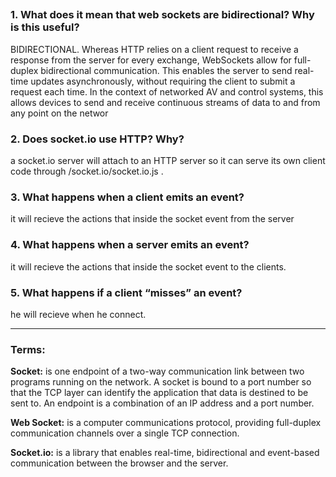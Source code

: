 ## 


### 1. What does it mean that web sockets are bidirectional? Why is this useful?
BIDIRECTIONAL. Whereas HTTP relies on a client request to receive a response from the server for every exchange,
WebSockets allow for full-duplex bidirectional communication. This enables the server to send real-time updates
asynchronously, without requiring the client to submit a request each time. In the context of networked AV and control
systems, this allows devices to send and receive continuous streams of data to and from any point on the networ

### 2. Does socket.io use HTTP? Why?
a socket.io server will attach to an HTTP server so it can serve its own client code through /socket.io/socket.io.js .

### 3. What happens when a client emits an event?
it will recieve the actions that inside the socket event from the server
### 4. What happens when a server emits an event?
it will recieve the actions that inside the socket event to the clients. 

### 5. What happens if a client “misses” an event?
he will recieve when he connect.

----------------------------

### Terms:

**Socket:** is one endpoint of a two-way communication link between two programs running on the network. A socket is bound to a port number so that the TCP layer can identify the application that data is destined to be sent to. An endpoint is a combination of an IP address and a port number.

**Web Socket:**
is a computer communications protocol, providing full-duplex communication channels over a single TCP connection.

**Socket.io:**
is a library that enables real-time, bidirectional and event-based communication between the browser and the server.

